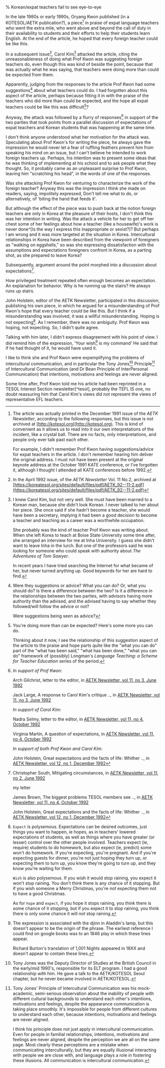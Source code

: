 % Korean/expat teachers fail to see eye-to-eye

In the late 1980s or early 1990s, Oryang Kwon published (in a KOTESOL/AETK publication?), a piece[^praise] in praise of expat language teachers who went the extra mile, who went above and beyond the call of duty in their availability to students and their efforts to help their students learn English. At the end of the article, he hoped that every foreign teacher could be like this.

In a subsequent issue[^attack], Carol Kim[^carolkim] attacked the article, citing the unreasonableness of doing what Prof Kwon was suggesting foreign teachers do, even though this was kind of beside the point, because that was actually what he was saying, that teachers were doing more than could be expected from them.

Apparently, judging from the responses to the article Prof Kwon had some suggestions[^suggestions] about what teachers could do. I had forgotten about this aspect of the article, perhaps because fitting it in with the praise of the teachers who did more than could be expected, and the hope all expat teachers could be like this was difficult[^difficult]? 

Anyway, the attack was followed by a flurry of responses[^responses] in support of the two parties that took points from a parallel discussion of expectations of expat teachers and Korean students that was happening at the same time.

I don't think anyone understood what her motivation for the attack was. Speculating about Prof Kwon's for writing the piece, he always gave the impression he would never let a fear of ruffling feathers prevent him from speaking his mind on an issue, but I can't believe he intended to work foreign teachers up. Perhaps, his intention was to present some ideas that he was thinking of implementing at his school and to ask people what they thought. So, it probably came as an unpleasant surprise to Prof Kwon, leaving him "scratching his head", in the words of one of the responses. 

Was she attacking Prof Kwon for venturing to characterize the work of the foreign teacher? Anyway this was the impression I think she made on readers, saying, impolitely expressed, Don't tell me what to do, or alternatively, of 'biting the hand that feeds it'.

But although the effect of the piece was to push back at the notion foreign teachers are only in Korea at the pleasure of their hosts, I don't think this was her intention in writing. Was the attack a vehicle for her to get off her chest some of her feelings about how a teacher (like a housewife)'s work is never done^[Is the way I express this inappropriate or sexist?]? But perhaps I am wrong and it was more targeted at the situation in Korea. Intercultural relationships in Korea have been described from the viewpoint of foreigners as "walking on eggshells," so was she expressing dissatisfaction with the assumptions and expectations foreigners confront in Korea, as a parting shot, as she prepared to leave Korea?

Subsequently, argument around the point morphed into a discussion about expectations[^expectations].

How privileged treatment repeated often enough becomes an expectation. An explanation for behavior. Why is he running up the stairs? He always runs up stairs.

John Holstein, editor of the AETK Newsletter, participated in this discussion, publishing his own piece, in which he argued for a misunderstanding of Prof Kwon's hope that every teacher could be like this. But I think if a misunderstanding was involved, it was a willful misunderstanding. Hoping is not expecting[^expect]. As I remember, there was no ambiguity. Prof Kwon was hoping, not expecting. So, I didn't quite agree.

Talking with him later, I didn't express disagreement with his point of view. I did remind him of the expression, 
'Your wish[^wish] is my command'
He said that if he had thought of it, he would have used it.

[^wish]: The expression is associated with the djinn in Aladdin's lamp, but this doesn't appear to be the origin of the phrase. The earliest reference I could find on 
google books
was to an 1846 play in which these lines appear.

	Richard Burton's translation of 1,001 Nights appeared in 18XX and doesn't appear to contain these lines. 

[^expect]: `Expect` is polysemous. Expectations can be desired outcomes, just things you want to happen, ie hopes, as in teachers' lowered expectations of students, as well as things where you have greater (or lesser) control over the other people involved. Teachers expect (ie, require) students to do homework, but also expect (ie, predict) some won't do homework. If you're expecting, you're pregnant. And if you're expecting guests for dinner, you're not just hoping they turn up, or expecting them to turn up, you know they're going to turn up, and they know you're waiting for them.

	`Wish` is also polysemous. If you wish it would stop raining, you expect it won't stop raining. You don't think there is any chance of it stopping. But if you wish someone a Merry Christmas, you're *not* expecting them not to have a good Christmas.

	As for `hope` and `expect`, if you hope it stops raining, you think there is some chance of it stopping, but if you expect it to stop raining, you think there is only some chance it will *not* stop raining.

I like to think she and Prof Kwon were expemplifying the problems of intercultural communication, and in particular the Tony Jones[^tonyjones] Principle[^principle] of Intercultural Communication (and Dr Bean Principle of InterPersonal Communication) that intentions, motivations and feelings are never aligned.

Some time after, Prof Kwon told me his article had been reprinted in a TESOL Interest Section newsletter[^tesol], probably the TEFL IS one, no doubt reassuring him that Carol Kim's views did not represent the views of representative EFL teachers.

[^praise]: The article was actually printed in the December 1991 issue of the *AETK Newsletter*, according to the following responses, but this issue is not archived at
[http://kotesol.org](http://kotesol.org). 
This is kind of convenient as it allows us to read into it our own interpretations of the incident, like a crystal ball. There are no facts, only interpretations, and people only ever talk past each other.

	For example, I didn't remember Prof Kwon having suggestions/advice for expat teachers in the article. I don't remember hearing him deliver the original address. I must not have been present at the original keynote address at the October 1991 KATE conference, or I've forgotten it, although I thought I attended all KATE conferences before 1992.

[^attack]: In the April 1992 issue, of the *AETK Newsletter* Vol. 11 No.2, archived at
[https://koreatesol.org/sites/default/files/pdf/AETK_92--11-2.pdf](https://koreatesol.org/sites/default/files/pdf/AETK_92--11-2.pdf)

[^carolkim]: I knew Carol Kim, but not very well. She must have been married to a Korean man, because she didn't look Korean. I never talked to her about her piece. She once said if she hadn't become a teacher, she would have been a secretary, implying it had been a good decision to become a teacher and teaching as a career was a worthwhile occupation.

	She probably was the kind of teacher Prof Kwon was writing about. When she left Korea to teach at Boise State University some time after, she arranged an interview for me at Inha University. I guess she didn't want to leave Inha in the lurch. But one of the professors said he was looking for someone who could speak with authority about *The Adventures of Tom Sawyer*. 

	In recent years I have tried searching the Internet for what became of her, but never turned anything up. Good keywords for her are hard to find.

[^difficult]: You're doing more than can be expected? Here's some more you can do.

	Thinking about it now, I see the relationship of this suggestion aspect of the article to the praise and hope parts quite like the "what you can do" part of the "what has been said," "what has been done," "what you can do" framework of (possibly) Longman's  *Language Teaching: a Scheme for Teacher Education* series of the period.

[^suggestions]: Were they suggestions or advice? What you can do? Or, what you should do? Is there a difference between the two? Is it a difference in the relationships between the two parties, with advisors having more authority than the advised, and the advised having to say whether they followed/will follow the advice or not?

	Were suggestions being seen as advice?

[^responses]: *In support of Prof Kwon:*

	Arch Gilchrist, letter to the editor, in 
[AETK Newsletter, vol 11, no 3, June 1992](https://koreatesol.org/sites/default/files/pdf/AETK_92--11-4.pdf)

	Jack Large, A response to Carol Kim's critique .., in 
[AETK Newsletter, vol 11, no 3, June 1992](https://koreatesol.org/sites/default/files/pdf/AETK_92--11-4.pdf)

	*In support of Carol Kim:*

	Nadra Selmy, letter to the editor, in
[AETK Newsletter, vol 11, no 4, October 1992](https://koreatesol.org/sites/default/files/pdf/AETK_92--11-4.pdf)

	Virginia Martin, A question of expectations, in
[AETK Newsletter, vol 11, no 4, October 1992](https://koreatesol.org/sites/default/files/pdf/AETK_92--11-4.pdf)

	*In support of both Prof Kwon and Carol Kim:*

	John Holstein, Great expectations and the facts of life: Whither .., in
[AETK Newsletter, vol 12, no 1, December 1992](https://koreatesol.org/sites/default/files/pdf/AETK_92--11-4.pdf)

[^expectations]: Christopher South, Mitigating circumstances, in 
[AETK Newsletter, vol 11, no 2, June 1992](https://koreatesol.org/sites/default/files/pdf/AETK_92--11-4.pdf)

	my letter

	James Brown, The biggest problems TESOL members see .., in
[AETK Newsletter, vol 11, no 4, October 1992](https://koreatesol.org/sites/default/files/pdf/AETK_92--11-4.pdf)

	John Holstein, Great expectations and the facts of life: Whither .., in
[AETK Newsletter, vol 12, no 1, December 1992](http://kotesol.org/AETK_92--12-1.pdf)

[^tonyjones]: Tony Jones was the Deputy Director of Studies at the British Council in the early/mid 1990's, responsible for its ELT program. I had a good relationship with him. He gave a talk to the AETK/KOTESOL Seoul chapter, but he never became involved in AETK/KOTESOL.

[^principle]: Tony Jones' Principle of Intercultural Communication was his mock-academic, semi-serious observation about the inability of people with different cultural backgrounds to understand each other's intentions, motivations and feelings, despite the appearance communication is taking place smoothly. It's impossible for people from different cultures to understand each other, because intentions, motivations and feelings are never aligned.

	I think his principle does not just apply in intercultural communication. Even for people in familial relationships, intentions, motivations and feelings are never aligned, despite the perception we are all on the same page. Most clearly these perceptions are a mistake when communicating interculturally, but they are equally illusional interacting with people we are close with, and language plays a role in fostering these illusions. All communication is intercultural communication.
